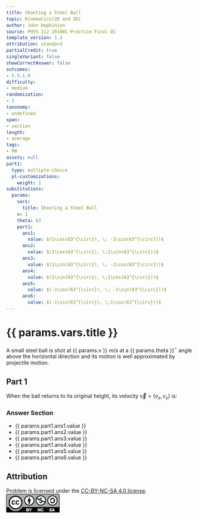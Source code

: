 ```yaml
---
title: Shooting a Steel Ball
topic: Kinematics(2D and 3D)
author: John Hopkinson
source: PHYS 112 2018W1 Practice Final Q1
template_version: 1.3
attribution: standard
partialCredit: true
singleVariant: false
showCorrectAnswer: false
outcomes:
- 5.5.1.0
difficulty:
- medium
randomization:
- 2
taxonomy:
- undefined
span:
- section
length:
- average
tags:
- PW
assets: null
part1:
  type: multiple-choice
  pl-customizations:
    weight: 1
substitutions:
  params:
    vars:
      title: Shooting a Steel Ball
    v: 1
    theta: 63
    part1:
      ans1:
        value: $(1\cos(63^{\circ}), \; -1\sin(63^{\circ}))$
      ans2:
        value: $(1\cos(63^{\circ}), \;1\sin(63^{\circ}))$
      ans3:
        value: $(1\sin(63^{\circ}), \; -1\cos(63^{\circ}))$
      ans4:
        value: $(1\sin(63^{\circ}), \;1\cos(63^{\circ}))$
      ans5:
        value: $(-1\cos(63^{\circ}), \; -1\sin(63^{\circ}))$
      ans6:
        value: $(-1\sin(63^{\circ}), \;1\cos(63^{\circ}))$
---
```

# {{ params.vars.title }}
A small steel ball is shot at {{ params.v }} $m/s$ at a {{ params.theta }}$^{\circ}$ angle above the horizontal direction and its motion is well approximated by projectile motion.

## Part 1

When the ball returns to its original height, its velocity $\overrightarrow{v} = (v_x, v_y)$ is:

### Answer Section

- {{ params.part1.ans1.value }}
- {{ params.part1.ans2.value }}
- {{ params.part1.ans3.value }}
- {{ params.part1.ans4.value }}
- {{ params.part1.ans5.value }}
- {{ params.part1.ans6.value }}

## Attribution

Problem is licensed under the [CC-BY-NC-SA 4.0 license](https://creativecommons.org/licenses/by-nc-sa/4.0/).<br> ![The Creative Commons 4.0 license requiring attribution-BY, non-commercial-NC, and share-alike-SA license.](https://raw.githubusercontent.com/firasm/bits/master/by-nc-sa.png)